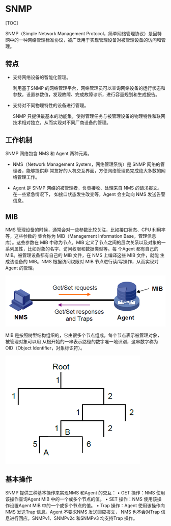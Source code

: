 # SNMP

[TOC]

SNMP（Simple Network Management Protocol，简单网络管理协议）是因特网中的一种网络管理标准协议，被广泛用于实现管理设备对被管理设备的访问和管理。

## 特点
* 支持网络设备的智能化管理。

  利用基于SNMP 的网络管理平台，网络管理员可以查询网络设备的运行状态和参数，设置参数值，发现故障、完成故障诊断，进行容量规划和生成报告。

* 支持对不同物理特性的设备进行管理。

  SNMP 只提供最基本的功能集，使得管理任务与被管理设备的物理特性和联网技术相对独立，从而实现对不同厂商设备的管理。

## 工作机制
SNMP 网络包含 NMS 和 Agent 两种元素。

* NMS（Network Management System，网络管理系统）是 SNMP 网络的管理者，能够提供非
  常友好的人机交互界面，方便网络管理员完成绝大多数的网络管理工作。

* Agent 是 SNMP 网络的被管理者，负责接收、处理来自 NMS 的请求报文。在一些紧急情况下，
  如接口状态发生改变等，Agent 会主动向 NMS 发送告警信息。

## MIB

NMS 管理设备的时候，通常会对一些参数比较关注，比如接口状态、CPU 利用率等，这些参数的
集合称为 MIB（Management Information Base，管理信息库）。这些参数在 MIB 中称为节点。MIB
定义了节点之间的层次关系以及对象的一系列属性，比如对象的名字、访问权限和数据类型等。每
个Agent 都有自己的 MIB。被管理设备都有自己的 MIB 文件，在 NMS 上编译这些 MIB 文件，就能
生成该设备的 MIB。NMS 根据访问权限对 MIB 节点进行读/写操作，从而实现对 Agent 的管理。

![](../Image/s/snmp.png)

MIB 是按照树型结构组织的，它由很多个节点组成，每个节点表示被管理对象，被管理对象可以用
从根开始的一串表示路径的数字唯一地识别，这串数字称为 OID（Object Identifier，对象标识符）。

![](../Image/s/snmp_MIB.png)

## 基本操作

SNMP 提供三种基本操作来实现NMS 和Agent 的交互：
• GET 操作：NMS 使用该操作查询Agent MIB 中的一个或多个节点的值。
• SET 操作：NMS 使用该操作设置Agent MIB 中的一个或多个节点的值。
• Trap 操作：Agent 使用该操作向NMS 发送Trap 信息。Agent 不要求NMS 发送回应报文，
NMS 也不会对Trap 信息进行回应。SNMPv1、SNMPv2c 和SNMPv3 均支持Trap 操作。